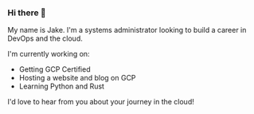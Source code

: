 ### Hi there 👋

My name is Jake. I'm a systems administrator looking to build a career in DevOps and the cloud.

I'm currently working on:
- Getting GCP Certified
- Hosting a website and blog on GCP
- Learning Python and Rust

I'd love to hear from you about your journey in the cloud!
